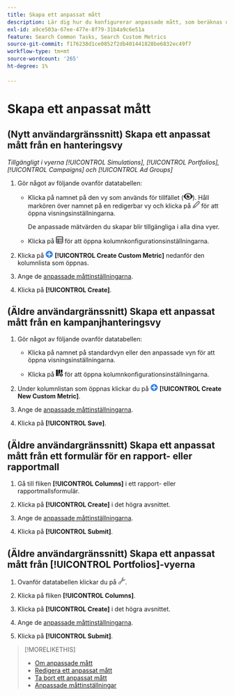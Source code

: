 ```yaml
---
title: Skapa ett anpassat mått
description: Lär dig hur du konfigurerar anpassade mått, som beräknas utifrån standardvärden.
exl-id: a9ce503a-67ee-477e-8f79-31b4a9c6e51a
feature: Search Common Tasks, Search Custom Metrics
source-git-commit: f176238d1ce0852f2db401441828be6832ec49f7
workflow-type: tm+mt
source-wordcount: '265'
ht-degree: 1%

---
```


# Skapa ett anpassat mått

## (Nytt användargränssnitt) Skapa ett anpassat mått från en hanteringsvy

*Tillgängligt i vyerna [!UICONTROL Simulations], [!UICONTROL Portfolios], [!UICONTROL Campaigns] och [!UICONTROL Ad Groups]*

1. Gör något av följande ovanför datatabellen:

   * Klicka på namnet på den vy som används för tillfället (![Visa](/help/search-social-commerce/assets/view.png "Visa")). Håll markören över namnet på en redigerbar vy och klicka på ![Redigera](/help/search-social-commerce/assets/edit-new.png "Redigera") för att öppna visningsinställningarna.

     De anpassade mätvärden du skapar blir tillgängliga i alla dina vyer.

   * Klicka på ![Anpassade kolumner](/help/search-social-commerce/assets/custom-columns-new.png "Egna kolumner") för att öppna kolumnkonfigurationsinställningarna.

1. Klicka på ![Skapa anpassat mått](/help/search-social-commerce/assets/add.png "Skapa anpassat mått") **[!UICONTROL Create Custom Metric]** nedanför den kolumnlista som öppnas.

1. Ange de [anpassade måttinställningarna](custom-metric-settings.md).

1. Klicka på **[!UICONTROL Create]**.

## (Äldre användargränssnitt) Skapa ett anpassat mått från en kampanjhanteringsvy

1. Gör något av följande ovanför datatabellen:

   * Klicka på namnet på standardvyn eller den anpassade vyn för att öppna visningsinställningarna.

   * Klicka på ![Anpassade kolumner](/help/search-social-commerce/assets/custom-columns.png "Egna kolumner") för att öppna kolumnkonfigurationsinställningarna.

1. Under kolumnlistan som öppnas klickar du på ![Skapa nytt anpassat mått](/help/search-social-commerce/assets/add.png "Skapa nytt anpassat mått") **[!UICONTROL Create New Custom Metric]**.

1. Ange de [anpassade måttinställningarna](custom-metric-settings.md).

1. Klicka på **[!UICONTROL Save]**.

## (Äldre användargränssnitt) Skapa ett anpassat mått från ett formulär för en rapport- eller rapportmall

1. Gå till fliken **[!UICONTROL Columns]** i ett rapport- eller rapportmallsformulär.

1. Klicka på **[!UICONTROL Create]** i det högra avsnittet.

1. Ange de [anpassade måttinställningarna](custom-metric-settings.md).

1. Klicka på **[!UICONTROL Submit]**.

## (Äldre användargränssnitt) Skapa ett anpassat mått från [!UICONTROL Portfolios]-vyerna

1. Ovanför datatabellen klickar du på ![Redigera markerad vy](/help/search-social-commerce/assets/view-settings.png "Redigera markerad vy").

1. Klicka på fliken **[!UICONTROL Columns]**.

1. Klicka på **[!UICONTROL Create]** i det högra avsnittet.

1. Ange de [anpassade måttinställningarna](custom-metric-settings.md).

1. Klicka på **[!UICONTROL Submit]**.

>[!MORELIKETHIS]
>
>* [Om anpassade mått](custom-metric-about.md)
>* [Redigera ett anpassat mått](custom-metric-edit.md)
>* [Ta bort ett anpassat mått](custom-metric-delete.md)
>* [Anpassade måttinställningar](custom-metric-settings.md)
